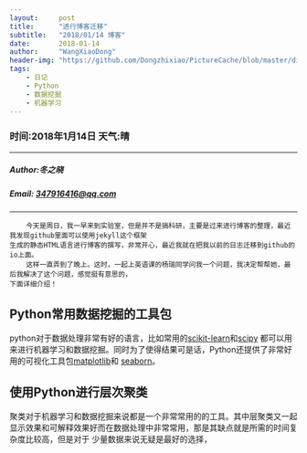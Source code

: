 ```yaml
---
layout:     post
title:      "进行博客迁移"
subtitle:   "2018/01/14 博客"
date:       2018-01-14
author:     "WangXiaoDong"
header-img: "https://github.com/Dongzhixiao/PictureCache/blob/master/diaryPic/20180114.jpg?raw=true"
tags:
    - 日记
    - Python
    - 数据挖掘
    - 机器学习
---
```


### 时间:2018年1月14日 天气:晴
-----
#####   Author:冬之晓
#####   Email: 347916416@qq.com
----------

```
    今天是周日，我一早来到实验室，但是并不是搞科研，主要是过来进行博客的整理，最近我发现github里面可以使用jekyll这个框架
生成的静态HTML语言进行博客的撰写，非常开心，最近我就在把我以前的日志迁移到github的io上面。
    这样一直弄到了晚上。这时，一起上英语课的杨瑞同学问我一个问题，我决定帮帮她，最后我解决了这个问题，感觉挺有意思的，
下面详细介绍！
```

## Python常用数据挖掘的工具包
python对于数据处理非常有好的语言，比如常用的[scikit-learn](http://scikit-learn.org/stable/ "scikit-learn的官网")和[scipy](https://www.scipy.org/ "scipy的官网")
都可以用来进行机器学习和数据挖掘。同时为了使得结果可是话，Python还提供了非常好用的可视化工具包[matplotlib](https://matplotlib.org/ "matplotlib的官网")和
[seaborn](http://seaborn.pydata.org/ "seaborn的官网")。



## 使用Python进行层次聚类


聚类对于机器学习和数据挖掘来说都是一个非常常用的的工具。其中层聚类又一起显示效果和可解释效果好而在数据处理中非常常用，那是其缺点就是所需的时间复杂度比较高，但是对于
少量数据来说无疑是最好的选择，






